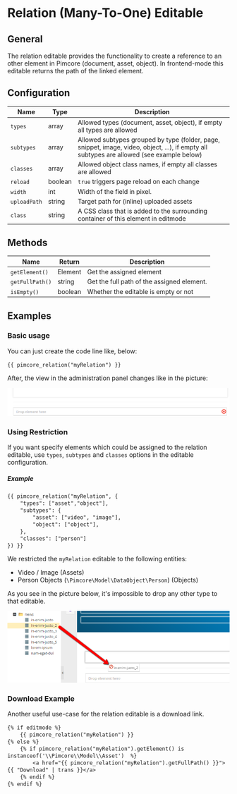 # Relation (Many-To-One) Editable

## General

The relation editable provides the functionality to create a reference to an other element in Pimcore (document, asset, object).
In frontend-mode this editable returns the path of the linked element.

## Configuration

| Name         | Type    | Description                                                                                                                                |
|--------------|---------|--------------------------------------------------------------------------------------------------------------------------------------------|
| `types`      | array   | Allowed types (document, asset, object), if empty all types are allowed                                                                    |
| `subtypes`   | array   | Allowed subtypes grouped by type (folder, page, snippet, image, video, object, ...), if empty all subtypes are allowed (see example below) |
| `classes`    | array   | Allowed object class names, if empty all classes are allowed                                                                               |
| `reload`     | boolean | `true` triggers page reload on each change                                                                                                 |
| `width`      | int     | Width of the field in pixel.                                                                                                               |
| `uploadPath` | string  | Target path for (inline) uploaded assets                                                                                                   |
| `class`      | string  | A CSS class that is added to the surrounding container of this element in editmode                                                         |

## Methods

| Name            | Return   | Description                                |
|-----------------|----------|--------------------------------------------|
| `getElement()`  | Element  | Get the assigned element                   |
| `getFullPath()` | string   | Get the full path of the assigned element. |
| `isEmpty()`     | boolean  | Whether the editable is empty or not       |

## Examples

### Basic usage

You can just create the code line like, below:

```twig
{{ pimcore_relation("myRelation") }}
```

After, the view in the administration panel changes like in the picture:

![Relation editable preview in the administration panel](../../img/href_backend_preview.png)

### Using Restriction

If you want specify elements which could be assigned to the relation editable, use `types`, `subtypes` and `classes`
options in the editable configuration.

##### Example

```twig
{{ pimcore_relation("myRelation", {
    "types": ["asset","object"],
    "subtypes": {
        "asset": ["video", "image"],
        "object": ["object"],
    },
    "classes": ["person"]
}) }}
```


We restricted the `myRelation` editable to the following entities: 
* Video / Image (Assets) 
* Person Objects (`\Pimcore\Model\DataObject\Person`) (Objects) 
 
As you see in the picture below, it's impossible to drop any other type to that editable.

![Relation restriction](../../img/href_restriction_in_backend.png)

### Download Example

Another useful use-case for the relation editable is a download link. 

```twig
{% if editmode %}
    {{ pimcore_relation("myRelation") }}
{% else %}
    {% if pimcore_relation("myRelation").getElement() is instanceof('\\Pimcore\\Model\\Asset')  %}
        <a href="{{ pimcore_relation("myRelation").getFullPath() }}">{{ "Download" | trans }}</a>
    {% endif %}
{% endif %}
```
